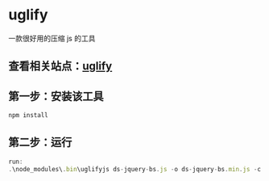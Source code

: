 # uglify
一款很好用的压缩 js 的工具
## 查看相关站点：[uglify](https://github.com/mishoo/UglifyJS2)
## 第一步：安装该工具

```javascript
npm install
```
## 第二步：运行

```javascript
run:
.\node_modules\.bin\uglifyjs ds-jquery-bs.js -o ds-jquery-bs.min.js -c -m
```
